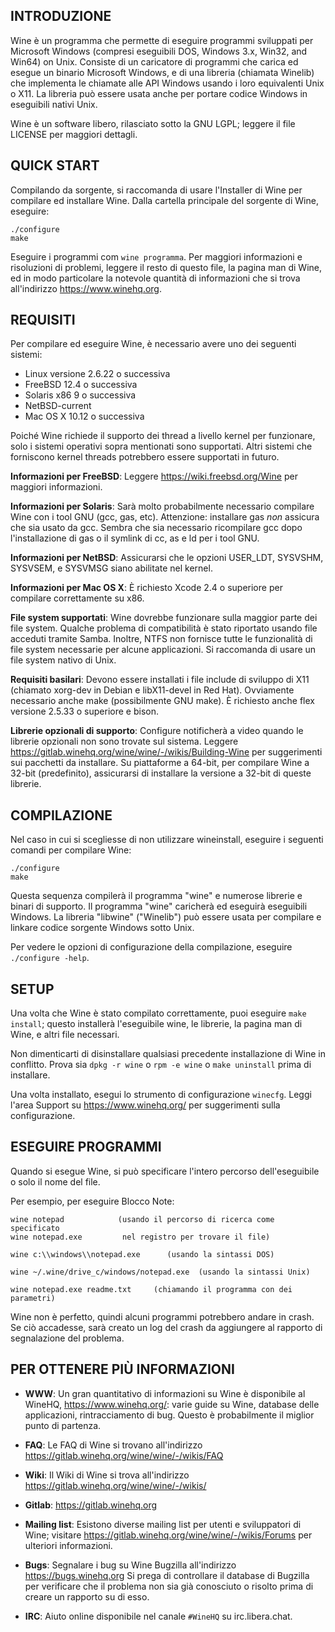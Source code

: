 ## INTRODUZIONE

Wine è un programma che permette di eseguire programmi sviluppati per
Microsoft Windows (compresi eseguibili DOS, Windows 3.x, Win32, and
Win64) on Unix. Consiste di un caricatore di programmi che carica ed
esegue un binario Microsoft Windows, e di una libreria (chiamata Winelib)
che implementa le chiamate alle API Windows usando i loro equivalenti
Unix o X11. La libreria può essere usata anche per portare codice Windows
in eseguibili nativi Unix.

Wine è un software libero, rilasciato sotto la GNU LGPL; leggere il file
LICENSE per maggiori dettagli.


## QUICK START

Compilando da sorgente, si raccomanda di usare l'Installer di Wine per
compilare ed installare Wine. Dalla cartella principale del sorgente di
Wine, eseguire:

```
./configure
make
```

Eseguire i programmi com `wine programma`. Per maggiori informazioni e
risoluzioni di problemi, leggere il resto di questo file, la pagina man
di Wine, ed in modo particolare la notevole quantità di informazioni che
si trova all'indirizzo https://www.winehq.org.


## REQUISITI

Per compilare ed eseguire Wine, è necessario avere uno dei seguenti sistemi:

- Linux versione 2.6.22 o successiva
- FreeBSD 12.4 o successiva
- Solaris x86 9 o successiva
- NetBSD-current
- Mac OS X 10.12 o successiva

Poiché Wine richiede il supporto dei thread a livello kernel per funzionare,
solo i sistemi operativi sopra mentionati sono supportati. Altri sistemi
che forniscono kernel threads potrebbero essere supportati in futuro.

**Informazioni per FreeBSD**:
  Leggere https://wiki.freebsd.org/Wine per maggiori informazioni.

**Informazioni per Solaris**:
  Sarà molto probabilmente necessario compilare Wine con i tool GNU
  (gcc, gas, etc). Attenzione: installare gas *non* assicura che
  sia usato da gcc. Sembra che sia necessario ricompilare gcc dopo
  l'installazione di gas o il symlink di cc, as e ld per i tool GNU.

**Informazioni per NetBSD**:
  Assicurarsi che le opzioni USER_LDT, SYSVSHM, SYSVSEM, e SYSVMSG siano
  abilitate nel kernel.

**Informazioni per Mac OS X**:
  È richiesto Xcode 2.4 o superiore per compilare correttamente su x86.

**File system supportati**:
  Wine dovrebbe funzionare sulla maggior parte dei file system. Qualche
  problema di compatibilità è stato riportato usando file acceduti
  tramite Samba. Inoltre, NTFS non fornisce tutte le funzionalità di
  file system necessarie per alcune applicazioni. Si raccomanda di usare
  un file system nativo di Unix.

**Requisiti basilari**:
  Devono essere installati i file include di sviluppo di X11
  (chiamato xorg-dev in Debian e libX11-devel in Red Hat).
  Ovviamente necessario anche make (possibilmente GNU make).
  È richiesto anche flex versione 2.5.33 o superiore e bison.

**Librerie opzionali di supporto**:
  Configure notificherà a video quando le librerie opzionali non sono
  trovate sul sistema. Leggere https://gitlab.winehq.org/wine/wine/-/wikis/Building-Wine
  per suggerimenti sui pacchetti da installare.
  Su piattaforme a 64-bit, per compilare Wine a 32-bit (predefinito),
  assicurarsi di installare la versione a 32-bit di queste librerie.


## COMPILAZIONE

Nel caso in cui si scegliesse di non utilizzare wineinstall, eseguire
i seguenti comandi per compilare Wine:

```
./configure
make
```

Questa sequenza compilerà il programma "wine" e numerose librerie e
binari di supporto.
Il programma "wine" caricherà ed eseguirà eseguibili Windows.
La libreria "libwine" ("Winelib") può essere usata per compilare e
linkare codice sorgente Windows sotto Unix.

Per vedere le opzioni di configurazione della compilazione, eseguire
`./configure -help`.

## SETUP

Una volta che Wine è stato compilato correttamente, puoi eseguire
`make install`; questo installerà l'eseguibile wine, le librerie, la
pagina man di Wine, e altri file necessari.

Non dimenticarti di disinstallare qualsiasi precedente installazione
di Wine in conflitto. Prova sia `dpkg -r wine` o `rpm -e wine` o
`make uninstall` prima di installare.

Una volta installato, esegui lo strumento di configurazione `winecfg`.
Leggi l'area Support su https://www.winehq.org/ per suggerimenti sulla
configurazione.


## ESEGUIRE PROGRAMMI

Quando si esegue Wine, si può specificare l'intero percorso
dell'eseguibile o solo il nome del file.

Per esempio, per eseguire Blocco Note:

```
wine notepad            (usando il percorso di ricerca come specificato
wine notepad.exe         nel registro per trovare il file)

wine c:\\windows\\notepad.exe      (usando la sintassi DOS)

wine ~/.wine/drive_c/windows/notepad.exe  (usando la sintassi Unix)

wine notepad.exe readme.txt     (chiamando il programma con dei parametri)
```

Wine non è perfetto, quindi alcuni programmi potrebbero andare in crash.
Se ciò accadesse, sarà creato un log del crash da aggiungere al rapporto
di segnalazione del problema.


## PER OTTENERE PIÙ INFORMAZIONI

- **WWW**: Un gran quantitativo di informazioni su Wine è disponibile al
	WineHQ, https://www.winehq.org/: varie guide su Wine, database
	delle applicazioni, rintracciamento di bug. Questo è probabilmente
	il miglior punto di partenza.

- **FAQ**: Le FAQ di Wine si trovano all'indirizzo https://gitlab.winehq.org/wine/wine/-/wikis/FAQ

- **Wiki**: Il Wiki di Wine si trova all'indirizzo https://gitlab.winehq.org/wine/wine/-/wikis/

- **Gitlab**: https://gitlab.winehq.org

- **Mailing list**:
	Esistono diverse mailing list per utenti e sviluppatori di Wine;
	visitare https://gitlab.winehq.org/wine/wine/-/wikis/Forums per
	ulteriori informazioni.

- **Bugs**: Segnalare i bug su Wine Bugzilla all'indirizzo https://bugs.winehq.org
	Si prega di controllare il database di Bugzilla per verificare che
	il problema non sia già conosciuto o risolto prima di creare un
	rapporto su di esso.

- **IRC**: Aiuto online disponibile nel canale `#WineHQ` su irc.libera.chat.
